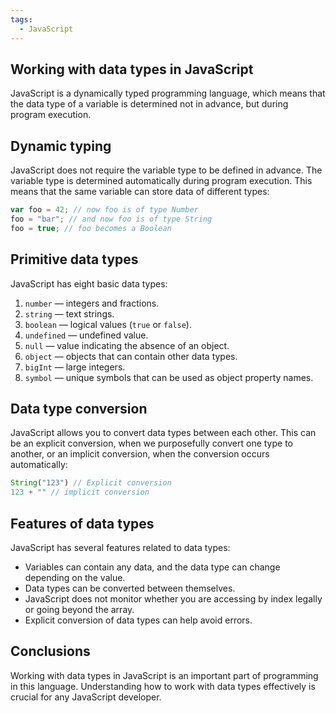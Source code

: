```yaml
---
tags:
  - JavaScript
---
```

## Working with data types in JavaScript

JavaScript is a dynamically typed programming language, which means that the data type of a variable is determined not in advance, but during program execution[](https://habr.com/ru/articles/709048/)[](https://learn.javascript.ru/types)[](https://htmlacademy.ru/blog/js/javascript-types).

## Dynamic typing

JavaScript does not require the variable type to be defined in advance. The variable type is determined automatically during program execution. This means that the same variable can store data of different types:

```js
var foo = 42; // now foo is of type Number
foo = "bar"; // and now foo is of type String
foo = true; // foo becomes a Boolean
```

## Primitive data types

JavaScript has eight basic data types:

1. `number` — integers and fractions.
2. `string` — text strings.
3. `boolean` — logical values ​​(`true` or `false`).
4. `undefined` — undefined value.
5. `null` — value indicating the absence of an object.
6. `object` — objects that can contain other data types.
7. `bigInt` — large integers.
8. `symbol` — unique symbols that can be used as object property names[](https://elbrusboot.camp/blog/tipy-dannykh-v-javascript-kratkoie-rukovodstvo-2/).

## Data type conversion

JavaScript allows you to convert data types between each other. This can be an explicit conversion, when we purposefully convert one type to another, or an implicit conversion, when the conversion occurs automatically:

```js
String("123") // Explicit conversion
123 + "" // implicit conversion
```

## Features of data types

JavaScript has several features related to data types:

- Variables can contain any data, and the data type can change depending on the value.
- Data types can be converted between themselves.
- JavaScript does not monitor whether you are accessing by index legally or going beyond the array.
- Explicit conversion of data types can help avoid errors[](https://habr.com/ru/articles/709048/)[](https://htmlacademy.ru/blog/js/javascript-types)[](https://developer.mozilla.org/ru/docs/Web/JavaScript/Data_structures).

## Conclusions

Working with data types in JavaScript is an important part of programming in this language. Understanding how to work with data types effectively is crucial for any JavaScript developer.